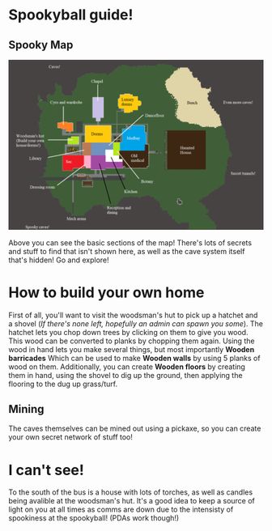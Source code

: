 # Spookyball guide!

## Spooky Map

![#Map](/citadel-wiki/main/guides/images/map.png)

Above you can see the basic sections of the map! There's lots of secrets and stuff to find that isn't shown here, as well as the cave system itself that's hidden! Go and explore!

# How to build your own home

First of all, you'll want to visit the woodsman's hut to pick up a hatchet and a shovel (<i>If there's none left, hopefully an admin can spawn you some</i>). The hatchet lets you chop down trees by clicking on them to give you wood. This wood can be converted to planks by chopping them again. Using the wood in hand lets you make several things, but most importantly <b>Wooden barricades</b> Which can be used to make <b> Wooden walls</b> by using 5 planks of wood on them. Additionally, you can create <b>Wooden floors</b> by creating them in hand, using the shovel to dig up the ground, then applying the flooring to the dug up grass/turf.

## Mining

The caves themselves can be mined out using a pickaxe, so you can create your own secret network of stuff too!

# I can't see!

To the south of the bus is a house with lots of torches, as well as candles being avalible at the woodsman's hut. It's a good idea to keep a source of light on you at all times as comms are down due to the intensisty of spookiness at the spookyball! (PDAs work though!)
